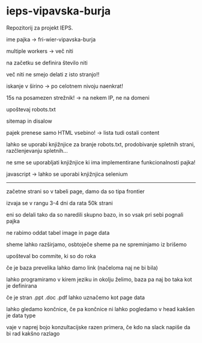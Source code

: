 # ieps-vipavska-burja
Repozitorij za projekt IEPS.

ime pajka -> fri-wier-vipavska-burja

multiple workers -> več niti

na začetku se definira število niti

več niti ne smejo delati z isto stranjo!!

iskanje v širino -> po celotnem nivoju naenkrat!

15s na posamezen strežnik! -> na nekem IP, ne na domeni

upoštevaj robots.txt

sitemap in disalow

pajek prenese samo HTML vsebino! -> lista tudi ostali content

lahko se uporabi knjižnjice za branje robots.txt, prodobivanje spletnih strani, razčlenjevanju spletnih...

ne sme se uporabljati knjižnjice ki ima implementirane funkcionalnosti pajka!

javascript -> lahko se uporabi knjižnjica selenium

--------------------------------------------------------------

začetne strani so v tabeli page, damo da so tipa frontier

izvaja se v rangu 3-4 dni da rata 50k strani

eni so delali tako da so naredili skupno bazo, in so vsak pri sebi pognali pajka

ne rabimo oddat tabel image in page data

sheme lahko razširjamo, osbtoječe sheme pa ne spreminjamo iz brišemo


upošteval bo commite, ki so do roka

če je baza prevelika lahko damo link (načeloma naj ne bi bila)

lahko programiramo v kirem jeziku in okolju želimo, baza pa naj bo taka kot je definirana

če je stran .ppt .doc .pdf lahko uznačemo kot  page data

lahko gledamo končnice, če pa končnice ni lahko pogledamo v head kakšen je data type

vaje v naprej bojo konzultacijske razen primera, če kdo na slack napiše da bi rad kakšno razlago

